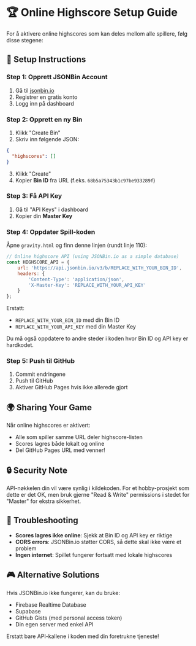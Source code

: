 # 🏆 Online Highscore Setup Guide

For å aktivere online highscores som kan deles mellom alle spillere, følg disse stegene:

## 🔧 Setup Instructions

### Step 1: Opprett JSONBin Account
1. Gå til [jsonbin.io](https://jsonbin.io)
2. Registrer en gratis konto
3. Logg inn på dashboard

### Step 2: Opprett en ny Bin
1. Klikk "Create Bin"
2. Skriv inn følgende JSON:
```json
{
  "highscores": []
}
```
3. Klikk "Create"
4. Kopier **Bin ID** fra URL (f.eks. `68b5a75343b1c97be933289f`)

### Step 3: Få API Key
1. Gå til "API Keys" i dashboard
2. Kopier din **Master Key**

### Step 4: Oppdater Spill-koden
Åpne `gravity.html` og finn denne linjen (rundt linje 110):

```javascript
// Online highscore API (using JSONBin.io as a simple database)
const HIGHSCORE_API = {
    url: 'https://api.jsonbin.io/v3/b/REPLACE_WITH_YOUR_BIN_ID', 
    headers: {
        'Content-Type': 'application/json',
        'X-Master-Key': 'REPLACE_WITH_YOUR_API_KEY'
    }
};
```

Erstatt:
- `REPLACE_WITH_YOUR_BIN_ID` med din Bin ID
- `REPLACE_WITH_YOUR_API_KEY` med din Master Key

Du må også oppdatere to andre steder i koden hvor Bin ID og API key er hardkodet.

### Step 5: Push til GitHub
1. Commit endringene
2. Push til GitHub
3. Aktiver GitHub Pages hvis ikke allerede gjort

## 🌍 Sharing Your Game

Når online highscores er aktivert:
- Alle som spiller samme URL deler highscore-listen
- Scores lagres både lokalt og online
- Del GitHub Pages URL med venner!

## 🔒 Security Note

API-nøkkelen din vil være synlig i kildekoden. For et hobby-prosjekt som dette er det OK, men bruk gjerne "Read & Write" permissions i stedet for "Master" for ekstra sikkerhet.

## 🐛 Troubleshooting

- **Scores lagres ikke online**: Sjekk at Bin ID og API key er riktige
- **CORS errors**: JSONBin.io støtter CORS, så dette skal ikke være et problem
- **Ingen internet**: Spillet fungerer fortsatt med lokale highscores

## 🎮 Alternative Solutions

Hvis JSONBin.io ikke fungerer, kan du bruke:
- Firebase Realtime Database
- Supabase
- GitHub Gists (med personal access token)
- Din egen server med enkel API

Erstatt bare API-kallene i koden med din foretrukne tjeneste!
